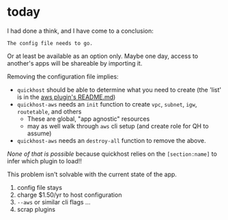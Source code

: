 # today

I had done a think, and I have come to a conclusion:

``` 
The config file needs to go.  
```

Or at least be available as an option only. Maybe one day, access to another's
apps will be shareable by importing it.

Removing the configuration file implies:

* `quickhost` should be able to determine what you need to create (the 'list'
  is in the [aws plugin's README.md]())
* `quickhost-aws` needs an `init` function to create `vpc`, `subnet`, `igw`, `routetable`, and others
  - These are global, "app agnostic" resources
  - may as well walk through `aws` cli setup (and create role for QH to assume)
* `quickhost-aws` needs an `destroy-all` function to remove the above.

*None of that is possible* because quickhost relies on the `[section:name]` to
infer which plugin to load!!

This problem isn't solvable with the current state of the app.

1. config file stays
2. charge $1.50/yr to host configuration
3. `--aws` or similar cli flags
...
4. scrap plugins

